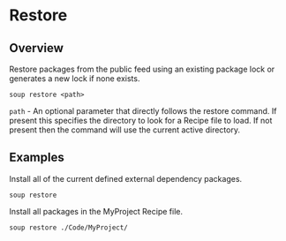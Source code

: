 # Restore
## Overview
Restore packages from the public feed using an existing package lock or generates a new lock if none exists.
```
soup restore <path>
```

`path` - An optional parameter that directly follows the restore command. If present this specifies the directory to look for a Recipe file to load. If not present then the command will use the current active directory.

## Examples
Install all of the current defined external dependency packages.
```
soup restore
```

Install all packages in the MyProject Recipe file.
```
soup restore ./Code/MyProject/
```